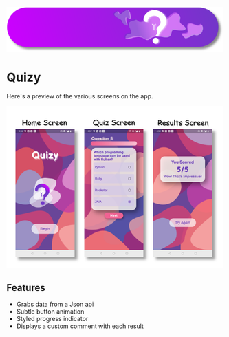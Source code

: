![Quizy Banner](https://github.com/sneha-meto/Quizy-Flutter/blob/master/round-banner.png)


# Quizy
Here's a preview of the various screens on the app.

![Screenshots](https://github.com/sneha-meto/Quizy-Flutter/blob/master/screens.png)

## Features
- Grabs data from a Json api 
- Subtle button animation
- Styled progress indicator 
- Displays a custom comment with each result
